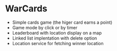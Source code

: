 # WarCards

- Simple cards game (the higer card earns a point)
- Game mode by click or by timer
- Leaderboard with location display on a map
- Linked list implentation with delete option
- Location service for fetching winner location

